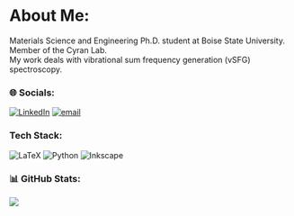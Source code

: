 # About Me:
Materials Science and Engineering Ph.D. student at Boise State University. Member of the Cyran Lab.\
My work deals with vibrational sum frequency generation (vSFG) spectroscopy.


### 🌐 Socials:
[![LinkedIn](https://img.shields.io/badge/LinkedIn-%230077B5.svg?logo=linkedin&logoColor=white)](www.linkedin.com/in/simon-langlois-611ab41b6) [![email](https://img.shields.io/badge/Email-D14836?logo=gmail&logoColor=white)](mailto:simonlanglois@u.boisestate.edu) 

### Tech Stack:
![LaTeX](https://img.shields.io/badge/latex-%23008080.svg?style=flat&logo=latex&logoColor=white) ![Python](https://img.shields.io/badge/python-3670A0?style=flat&logo=python&logoColor=ffdd54) ![Inkscape](https://img.shields.io/badge/Inkscape-e0e0e0?style=flat&logo=inkscape&logoColor=080A13)

### 📊 GitHub Stats:
![](https://github-readme-stats.vercel.app/api/top-langs/?username=silanglois&theme=default&hide_border=true&include_all_commits=true&count_private=true&layout=compact)

